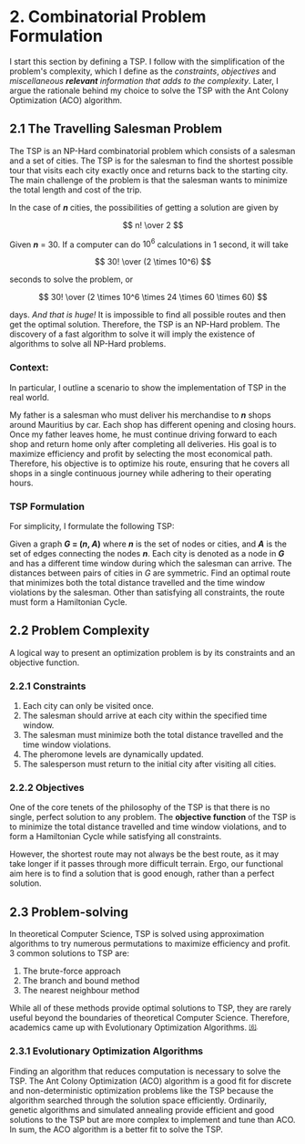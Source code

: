 # 2. Combinatorial Problem Formulation
<!--In Artificial Intelligence, the following steps are to be followed when solving problems:

1. Problem definition (specify inputs and acceptable solutions).
2. Problem analysis.
3. Knowledge representation (provide detailed information about the problem and define all possible techniques).
4. Problem-solving (selection of best technique(s)).
-->
I start this section by defining a TSP.  I follow with the simplification of the problem's complexity, which I define as the *constraints*, *objectives* and *miscellaneous **relevant** information that adds to the complexity*.  Later, I argue the rationale behind my choice to solve the TSP with the Ant Colony Optimization (ACO) algorithm.

## 2.1 The Travelling Salesman Problem
The TSP is an NP-Hard combinatorial problem which consists of a salesman and a set of cities.  The TSP is for the salesman to find the shortest possible tour that visits each city exactly once and returns back to the starting city.  The main challenge of the problem is that the salesman wants to minimize the total length and cost of the trip.

In the case of **_n_** cities, the possibilities of getting a solution are given by 

$$ n! \over 2 $$

Given **_n_** = 30.  If a computer can do $10^6$ calculations in 1 second, it will take 

$$ 30! \over (2 \times 10^6) $$ 

seconds to solve the problem, or

$$ 30! \over (2 \times 10^6 \times 24 \times 60 \times 60) $$ 

days. _And that is huge!_ It is impossible to find all possible routes and then get the optimal solution.  Therefore, the TSP is an NP-Hard problem.  The discovery of a fast algorithm to solve it will imply the existence of algorithms to solve all NP-Hard problems.

### Context:
In particular, I outline a scenario to show the implementation of TSP in the real world.

My father is a salesman who must deliver his merchandise to **_n_** shops around Mauritius by car. Each shop has different opening and closing hours. Once my father leaves home, he must continue driving forward to each shop and return home only after completing all deliveries. His goal is to maximize efficiency and profit by selecting the most economical path. Therefore, his objective is to optimize his route, ensuring that he covers all shops in a single continuous journey while adhering to their operating hours.

### TSP Formulation
For simplicity, I formulate the following TSP:

Given a graph **_G_ = (_n_, _A_)** where **_n_** is the set of nodes or cities, and **_A_** is the set of edges connecting the nodes **_n_**. Each city is denoted as a node in **_G_** and has a different time window during which the salesman can arrive.  The distances between pairs of cities in _G_ are symmetric. 
 Find an optimal route that minimizes both the total distance travelled and the time window violations by the salesman.  Other than satisfying all constraints, the route must form a Hamiltonian Cycle.

## 2.2 Problem Complexity

A logical way to present an optimization problem is by its constraints and an objective function.

### 2.2.1 Constraints
1. Each city can only be visited once.
2. The salesman should arrive at each city within the specified time window.
3. The salesman must minimize both the total distance travelled and the time window violations.
4. The pheromone levels are dynamically updated.
5. The salesperson must return to the initial city after visiting all cities.
   
### 2.2.2 Objectives
One of the core tenets of the philosophy of the TSP is that there is no single, perfect solution to any problem. The **objective function** of the TSP is to minimize the total distance travelled and time window violations, and to form a Hamiltonian Cycle while satisfying all constraints. 

However, the shortest route may not always be the best route, as it may take longer if it passes through more difficult terrain. Ergo, our functional aim here is to find a solution that is good enough, rather than a perfect solution.

## 2.3 Problem-solving
In theoretical Computer Science, TSP is solved using approximation algorithms to try numerous permutations to maximize efficiency and profit.  3 common solutions to TSP are:

1. The brute-force approach
2. The branch and bound method
3. The nearest neighbour method

While all of these methods provide optimal solutions to TSP, they are rarely useful beyond the boundaries of theoretical Computer Science.  Therefore, academics came up with Evolutionary Optimization Algorithms. <sup><sub>[[6]](https://www.sciencedirect.com/science/article/pii/S089812211101073X).</sub></sup>

### 2.3.1 Evolutionary Optimization Algorithms
Finding an algorithm that reduces computation is necessary to solve the TSP.  The Ant Colony Optimization (ACO) algorithm is a good fit for discrete and non-deterministic optimization problems like the TSP because the algorithm searched through the solution space efficiently.  Ordinarily, genetic algorithms and simulated annealing provide efficient and good solutions to the TSP but are more complex to implement and tune than ACO.  In sum, the ACO algorithm is a better fit to solve the TSP.




